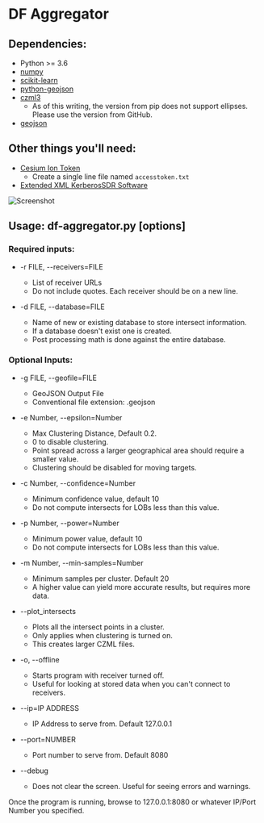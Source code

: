 # DF Aggregator

## Dependencies:
- Python >= 3.6
- [numpy](https://numpy.org/install/)
- [scikit-learn](https://scikit-learn.org/stable/install.html)
- [python-geojson](https://python-geojson.readthedocs.io/en/latest/)
- [czml3](https://github.com/poliastro/czml3)
    - As of this writing, the version from pip does not support ellipses. Please use the version from GitHub.
- [geojson](https://pypi.org/project/geojson/)

## Other things you'll need:
- [Cesium Ion Token](https://cesium.com/docs/tutorials/quick-start/)
    - Create a single line file named ```accesstoken.txt```
- [Extended XML KerberosSDR Software](https://github.com/ckoval7/kerberossdr)

![Screenshot](https://github.com/ckoval7/df-aggregator/raw/master/screenshots/Screenshot%20from%202020-11-14%2002-20-05.png)

## Usage: df-aggregator.py [options]

### Required inputs:
-  -r FILE, --receivers=FILE
    - List of receiver URLs
    - Do not include quotes. Each receiver should be on a new line.

-  -d FILE, --database=FILE
    - Name of new or existing database to store intersect information.
    - If a database doesn't exist one is created.
    - Post processing math is done against the entire database.

### Optional Inputs:
-  -g FILE, --geofile=FILE
    - GeoJSON Output File
    - Conventional file extension: .geojson

-  -e Number, --epsilon=Number
    - Max Clustering Distance, Default 0.2.
    - 0 to disable clustering.
    - Point spread across a larger geographical area should require a smaller value.
    - Clustering should be disabled for moving targets.

-  -c Number, --confidence=Number
    - Minimum confidence value, default 10
    - Do not compute intersects for LOBs less than this value.

-  -p Number, --power=Number
    - Minimum power value, default 10
    - Do not compute intersects for LOBs less than this value.

-  -m Number, --min-samples=Number
    - Minimum samples per cluster. Default 20
    - A higher value can yield more accurate results, but requires more data.

-  --plot_intersects     
    - Plots all the intersect points in a cluster.
    - Only applies when clustering is turned on.
    - This creates larger CZML files.

-  -o, --offline
    - Starts program with receiver turned off.
    - Useful for looking at stored data when you can't connect to receivers.

-  --ip=IP ADDRESS
    - IP Address to serve from. Default 127.0.0.1

-  --port=NUMBER
    - Port number to serve from. Default 8080

-  --debug
    - Does not clear the screen. Useful for seeing errors and warnings.

Once the program is running, browse to 127.0.0.1:8080 or whatever IP/Port Number you specified.
